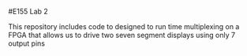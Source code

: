 #E155 Lab 2

This repository includes code to designed to run time multiplexing on a FPGA that allows us to drive two seven segment displays using only 7 output pins